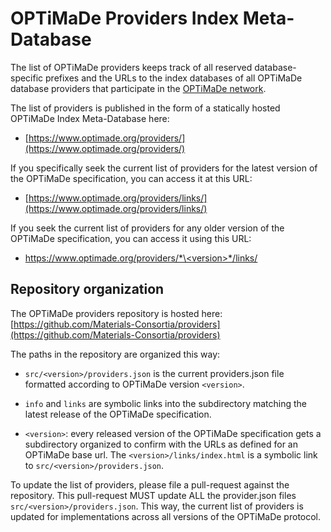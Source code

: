 # OPTiMaDe Providers Index Meta-Database

The list of OPTiMaDe providers keeps track of all reserved database-specific prefixes and the URLs to the index databases of all OPTiMaDe database providers that participate in the [OPTiMaDe network](https://www.optimade.org/).

The list of providers is published in the form of a statically hosted OPTiMaDe Index Meta-Database here:

- [https://www.optimade.org/providers/](https://www.optimade.org/providers/)

If you specifically seek the current list of providers for the latest version of the OPTiMaDe specification, you can access it at this URL:

- [https://www.optimade.org/providers/links/](https://www.optimade.org/providers/links/)

If you seek the current list of providers for any older version of the OPTiMaDe specification, you can access it using this URL:

- [https://www.optimade.org/providers/*\<version\>*/links/](https://www.optimade.org/providers/*\<version\>*/links/)


## Repository organization

The OPTiMaDe providers repository is hosted here: [https://github.com/Materials-Consortia/providers](https://github.com/Materials-Consortia/providers)

The paths in the repository are organized this way:

- `src/<version>/providers.json` is the current providers.json file formatted according to OPTiMaDe version `<version>`.

- `info` and `links` are symbolic links into the subdirectory matching the latest release of the OPTiMaDe specification.

- `<version>`: every released version of the OPTiMaDe specification gets a subdirectory organized to confirm with the URLs as defined for an OPTiMaDe base url. The `<version>/links/index.html` is a symbolic link to `src/<version>/providers.json`.

To update the list of providers, please file a pull-request against the repository.
This pull-request MUST update ALL the provider.json files `src/<version>/providers.json`.
This way, the current list of providers is updated for implementations across all versions of the OPTiMaDe protocol.

